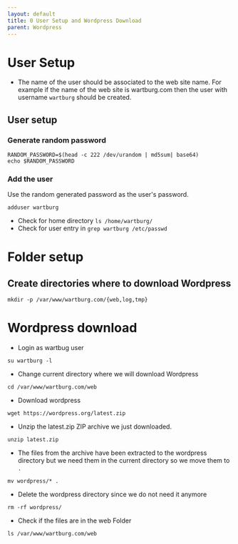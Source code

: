 ```yaml
---
layout: default
title: 0 User Setup and Wordpress Download       
parent: Wordpress
---
```


# User Setup

* The name of the user should be associated to the web site name. For example if the name of the web site is wartburg.com then the user with username `wartburg` should be created.

## User setup


### Generate random password

````
RANDOM_PASSWORD=$(head -c 222 /dev/urandom | md5sum| base64)
echo $RANDOM_PASSWORD
````

### Add the user

Use the random generated password as the user's password.

````
adduser wartburg
````

* Check for home directory `ls /home/wartburg/`
* Check for user entry in `grep wartburg /etc/passwd`

# Folder setup

## Create directories where to download Wordpress

````
mkdir -p /var/www/wartburg.com/{web,log,tmp}
````

# Wordpress download

* Login as wartbug user

````
su wartburg -l
````

* Change current directory where we will download Wordpress

````
cd /var/www/wartburg.com/web
````

* Download wordpress

````
wget https://wordpress.org/latest.zip
````

* Unzip the latest.zip ZIP archive we just downloaded.

````
unzip latest.zip
````

* The files from the archive have been extracted to the wordpress directory but we need them in the current directory so we move them to `.`

````
mv wordpress/* .
````

* Delete the wordpress directory since we do not need it anymore

````
rm -rf wordpress/
````

* Check if the files are in the web Folder

````
ls /var/www/wartburg.com/web
````
